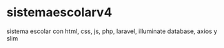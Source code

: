 # sistemaescolarv4
sistema escolar con html, css, js, php, laravel, illuminate database, axios y slim
